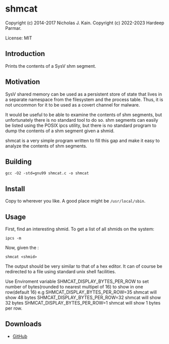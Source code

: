 # shmcat

Copyright (c) 2014-2017 Nicholas J. Kain.
Copyright (c) 2022-2023  Hardeep Parmar.

License: MIT

## Introduction

Prints the contents of a SysV shm segment.

## Motivation

SysV shared memory can be used as a persistent store of state that lives
in a separate namespace from the filesystem and the process table.  Thus,
it is not uncommon for it to be used as a covert channel for malware.

It would be useful to be able to examine the contents of shm segments,
but unfortunately there is no standard tool to do so.  shm segments can
easily be listed using the POSIX ipcs utility, but there is no standard
program to dump the contents of a shm segment given a shmid.

shmcat is a very simple program written to fill this gap and make it
easy to analyze the contents of shm segments.

## Building

`gcc -O2 -std=gnu99 shmcat.c -o shmcat`

## Install

Copy to wherever you like.  A good place might be `/usr/local/sbin`.

## Usage

First, find an interesting shmid.  To get a list of all shmids on
the system:

`ipcs -m`

Now, given the <shmid>:

`shmcat <shmid>`

The output should be very similar to that of a hex editor.  It can of
course be redirected to a file using standard unix shell facilities.

Use Enviroment variable SHMCAT_DISPLAY_BYTES_PER_ROW to set number of bytes(rounded to nearest multipel of 16)
to show in one row(default 16) e.g
SHMCAT_DISPLAY_BYTES_PER_ROW=35 shmcat <shmid>
will show 48 bytes
SHMCAT_DISPLAY_BYTES_PER_ROW=32 shmcat <shmid>
will show 32 bytes
SHMCAT_DISPLAY_BYTES_PER_ROW=1 shmcat <shmid>
will show 1 bytes per row.
## Downloads

* [GitHub](https://github.com/hardeepparmar/shmcat)
